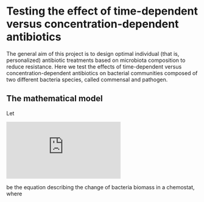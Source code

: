 # Testing the effect of time-dependent versus concentration-dependent antibiotics

The general aim of this project is to design optimal individual (that is, personalized) antibiotic treatments based on microbiota composition to reduce resistance. Here we test the effects of time-dependent versus concentration-dependent antibiotics on bacterial communities composed of two different bacteria species, called commensal and pathogen.

## The mathematical model 


Let 

![equation](http://latex.codecogs.com/svg.latex?%5Cfrac%7B%5Cmathrm%7Bd%7D%20%5Cbeta%20_i%7D%7B%5Cmathrm%7Bd%7D%20t%7D%20%3D%20r_i%20E_r%28D%29%20%5Cfrac%7B%5Cmu_%7Bmax%7D%20S%7D%7BK_s&plus;S%7D%20%5Cbeta%20_i%20-%20%5Cbig%28E_k%28D%29%20&plus;%20%5Cdelta%5Cbig%29%20%5Cbeta_i)

be the equation describing the change of bacteria biomass in a chemostat, where [](http://latex.codecogs.com/svg.latex?%20r_i)

